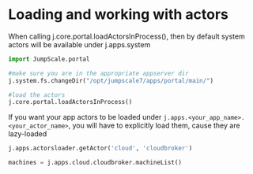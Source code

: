 Loading and working with actors
===============================

When calling j.core.portal.loadActorsInProcess(), then by default system
actors will be available under j.apps.system

```python
import JumpScale.portal

#make sure you are in the appropriate appserver dir
j.system.fs.changeDir("/opt/jumpscale7/apps/portal/main/")

#load the actors
j.core.portal.loadActorsInProcess()
```

If you want your app actors to be loaded under
`j.apps.<your_app_name>.<your_actor_name>`, you will have to
explicitly load them, cause they are lazy-loaded

```python
j.apps.actorsloader.getActor('cloud', 'cloudbroker')

machines = j.apps.cloud.cloudbroker.machineList()
```
